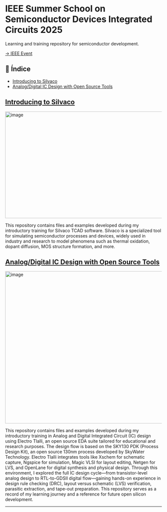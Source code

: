 # IEEE Summer School on Semiconductor Devices Integrated Circuits 2025
Learning and training repository for semiconductor development.

[ -> IEEE Event](https://events.vtools.ieee.org/m/489333)

## 📑 Índice

- [Introducing to Silvaco](https://github.com/Additrejo/IEEE-Summer-School-on-Semiconductor-Devices-Integrated-Circuits-2025/tree/main/Introduction%20to%20Silvaco%20TCAD)
- [Analog/Digital IC Design with Open Source Tools]()  

## [Introducing to Silvaco](https://github.com/Additrejo/IEEE-Summer-School-on-Semiconductor-Devices-Integrated-Circuits-2025/tree/main/Introduction%20to%20Silvaco%20TCAD)
<img width="958" height="342" alt="image" src="https://github.com/user-attachments/assets/330fb489-c2df-4d91-be97-8b7847e6cd92" />

This repository contains files and examples developed during my introductory training for Silvaco TCAD software. Silvaco is a specialized tool for simulating semiconductor processes and devices, widely used in industry and research to model phenomena such as thermal oxidation, dopant diffusion, MOS structure formation, and more.

## [Analog/Digital IC Design with Open Source Tools](https://github.com/Additrejo/IEEE-Summer-School-on-Semiconductor-Devices-Integrated-Circuits-2025/tree/main/Analog-Digital%20IC%20Design%20with%20Open%20Source%20Tools)  
<img width="1012" height="488" alt="image" src="https://github.com/user-attachments/assets/91ed227f-eded-4827-a51d-068f477d6a9a" />

This repository contains files and examples developed during my introductory training in Analog and Digital Integrated Circuit (IC) design using Electro Tlalli, an open source EDA suite tailored for educational and research purposes. The design flow is based on the SKY130 PDK (Process Design Kit), an open source 130nm process developed by SkyWater Technology. Electro Tlalli integrates tools like Xschem for schematic capture, Ngspice for simulation, Magic VLSI for layout editing, Netgen for LVS, and OpenLane for digital synthesis and physical design. Through this environment, I explored the full IC design cycle—from transistor-level analog design to RTL-to-GDSII digital flow—gaining hands-on experience in design rule checking (DRC), layout versus schematic (LVS) verification, parasitic extraction, and tape-out preparation. This repository serves as a record of my learning journey and a reference for future open silicon development.  

---
